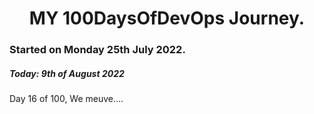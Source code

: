 <h1 align=center>
  MY 100DaysOfDevOps Journey.
</h1>

### Started on Monday 25th July 2022.
##### Today: 9th of August 2022

Day 16 of 100, We meuve....

